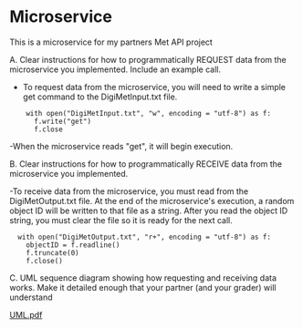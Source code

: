 # Microservice
This is a microservice for my partners Met API project

A. Clear instructions for how to programmatically REQUEST data from the microservice you implemented. Include an example call.

  - To request data from the microservice, you will need to write a simple get command to the DigiMetInput.txt file.
    
```
    with open("DigiMetInput.txt", "w", encoding = "utf-8") as f:
      f.write("get")
      f.close
```
    
-When the microservice reads "get", it will begin execution.

  
B. Clear instructions for how to programmatically RECEIVE data from the microservice you implemented.

  -To receive data from the microservice, you must read from the DigiMetOutput.txt file. At the end of the microservice's execution, a random object ID will be written to that file as     a string. After you read the object ID string, you must clear the file so it is ready for the next call. 

  ```       
    with open("DigiMetOutput.txt", "r+", encoding = "utf-8") as f:
      objectID = f.readline()
      f.truncate(0)
      f.close()
  ```

C. UML sequence diagram showing how requesting and receiving data works. Make it detailed enough that your partner (and your grader) will understand

[UML.pdf](https://github.com/madiedowell/Microservice/files/13358010/UML.pdf)



